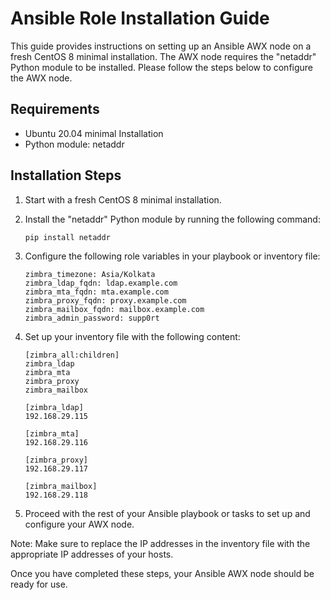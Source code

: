 # Ansible Role Installation Guide

This guide provides instructions on setting up an Ansible AWX node on a fresh CentOS 8 minimal installation. The AWX node requires the "netaddr" Python module to be installed. Please follow the steps below to configure the AWX node.

## Requirements

- Ubuntu 20.04 minimal Installation
- Python module: netaddr

## Installation Steps

1. Start with a fresh CentOS 8 minimal installation.

2. Install the "netaddr" Python module by running the following command:
   ```
   pip install netaddr
   ```

3. Configure the following role variables in your playbook or inventory file:

   ```
   zimbra_timezone: Asia/Kolkata
   zimbra_ldap_fqdn: ldap.example.com
   zimbra_mta_fqdn: mta.example.com
   zimbra_proxy_fqdn: proxy.example.com
   zimbra_mailbox_fqdn: mailbox.example.com
   zimbra_admin_password: supp0rt
   ```

4. Set up your inventory file with the following content:

   ```
   [zimbra_all:children]
   zimbra_ldap
   zimbra_mta
   zimbra_proxy
   zimbra_mailbox

   [zimbra_ldap]
   192.168.29.115

   [zimbra_mta]
   192.168.29.116

   [zimbra_proxy]
   192.168.29.117

   [zimbra_mailbox]
   192.168.29.118
   ```

5. Proceed with the rest of your Ansible playbook or tasks to set up and configure your AWX node.

Note: Make sure to replace the IP addresses in the inventory file with the appropriate IP addresses of your hosts.

Once you have completed these steps, your Ansible AWX node should be ready for use.
